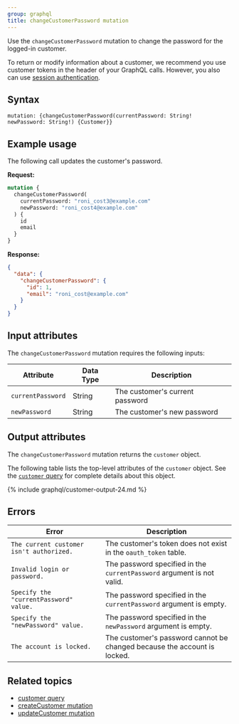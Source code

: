 ```yaml
---
group: graphql
title: changeCustomerPassword mutation
---
```


Use the `changeCustomerPassword` mutation to change the password for the logged-in customer.

To return or modify information about a customer, we recommend you use customer tokens in the header of your GraphQL calls. However, you also can use [session authentication](https://developer.adobe.com/commerce/webapi/get-started/authentication/gs-authentication-session).

## Syntax

`mutation: {changeCustomerPassword(currentPassword: String! newPassword: String!) {Customer}}`

## Example usage

The following call updates the customer's password.

**Request:**

```graphql
mutation {
  changeCustomerPassword(
    currentPassword: "roni_cost3@example.com"
    newPassword: "roni_cost4@example.com"
  ) {
    id
    email
  }
}
```

**Response:**

```json
{
  "data": {
    "changeCustomerPassword": {
      "id": 1,
      "email": "roni_cost@example.com"
    }
  }
}
```

## Input attributes

The `changeCustomerPassword` mutation requires the following inputs:

Attribute |  Data Type | Description
--- | --- | ---
`currentPassword` | String | The customer's current password
`newPassword` | String | The customer's new password

## Output attributes

The `changeCustomerPassword` mutation returns the `customer` object.

The following table lists the top-level attributes of the `customer` object. See the [`customer` query]({{page.baseurl}}/graphql/queries/customer.html) for complete details about this object.

{% include graphql/customer-output-24.md %}

## Errors

Error | Description
--- | ---
`The current customer isn't authorized.` | The customer's token does not exist in the `oauth_token` table.
`Invalid login or password.` | The password specified in the `currentPassword` argument is not valid.
`Specify the "currentPassword" value.` | The password specified in the `currentPassword` argument is empty.
`Specify the "newPassword" value.` | The password specified in the `newPassword` argument is empty.
`The account is locked.` | The customer's password cannot be changed because the account is locked.

## Related topics

*  [customer query]({{page.baseurl}}/graphql/queries/customer.html)
*  [createCustomer mutation]({{page.baseurl}}/graphql/mutations/create-customer.html)
*  [updateCustomer mutation]({{page.baseurl}}/graphql/mutations/update-customer.html)
